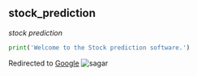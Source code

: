 ## stock_prediction
*stock prediction*
```python
print('Welcome to the Stock prediction software.')

```

Redirected to [Google](https://www.google.com)
![sagar](https://github.com/Sagar746/stock_prediction/assets/51308206/29aaa459-dacf-4f26-a65a-9a88ade53f8a)
